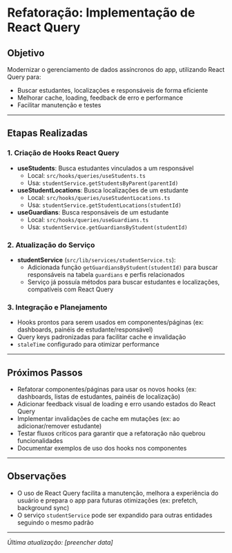 # Refatoração: Implementação de React Query

## Objetivo
Modernizar o gerenciamento de dados assíncronos do app, utilizando React Query para:
- Buscar estudantes, localizações e responsáveis de forma eficiente
- Melhorar cache, loading, feedback de erro e performance
- Facilitar manutenção e testes

---

## Etapas Realizadas

### 1. Criação de Hooks React Query
- **useStudents**: Busca estudantes vinculados a um responsável
  - Local: `src/hooks/queries/useStudents.ts`
  - Usa: `studentService.getStudentsByParent(parentId)`
- **useStudentLocations**: Busca localizações de um estudante
  - Local: `src/hooks/queries/useStudentLocations.ts`
  - Usa: `studentService.getStudentLocations(studentId)`
- **useGuardians**: Busca responsáveis de um estudante
  - Local: `src/hooks/queries/useGuardians.ts`
  - Usa: `studentService.getGuardiansByStudent(studentId)`

### 2. Atualização do Serviço
- **studentService** (`src/lib/services/studentService.ts`):
  - Adicionada função `getGuardiansByStudent(studentId)` para buscar responsáveis na tabela `guardians` e perfis relacionados
  - Serviço já possuía métodos para buscar estudantes e localizações, compatíveis com React Query

### 3. Integração e Planejamento
- Hooks prontos para serem usados em componentes/páginas (ex: dashboards, painéis de estudante/responsável)
- Query keys padronizadas para facilitar cache e invalidação
- `staleTime` configurado para otimizar performance

---

## Próximos Passos
- Refatorar componentes/páginas para usar os novos hooks (ex: dashboards, listas de estudantes, painéis de localização)
- Adicionar feedback visual de loading e erro usando estados do React Query
- Implementar invalidações de cache em mutações (ex: ao adicionar/remover estudante)
- Testar fluxos críticos para garantir que a refatoração não quebrou funcionalidades
- Documentar exemplos de uso dos hooks nos componentes

---

## Observações
- O uso de React Query facilita a manutenção, melhora a experiência do usuário e prepara o app para futuras otimizações (ex: prefetch, background sync)
- O serviço `studentService` pode ser expandido para outras entidades seguindo o mesmo padrão

---

*Última atualização: [preencher data]* 